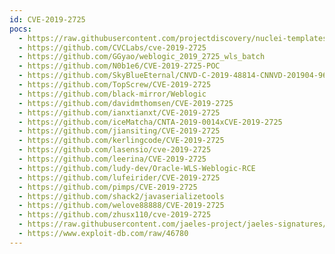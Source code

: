 ```yaml
---
id: CVE-2019-2725
pocs:
  - https://raw.githubusercontent.com/projectdiscovery/nuclei-templates/master/cves/2019/CVE-2019-2725.yaml
  - https://github.com/CVCLabs/cve-2019-2725
  - https://github.com/GGyao/weblogic_2019_2725_wls_batch
  - https://github.com/N0b1e6/CVE-2019-2725-POC
  - https://github.com/SkyBlueEternal/CNVD-C-2019-48814-CNNVD-201904-961
  - https://github.com/TopScrew/CVE-2019-2725
  - https://github.com/black-mirror/Weblogic
  - https://github.com/davidmthomsen/CVE-2019-2725
  - https://github.com/ianxtianxt/CVE-2019-2725
  - https://github.com/iceMatcha/CNTA-2019-0014xCVE-2019-2725
  - https://github.com/jiansiting/CVE-2019-2725
  - https://github.com/kerlingcode/CVE-2019-2725
  - https://github.com/lasensio/cve-2019-2725
  - https://github.com/leerina/CVE-2019-2725
  - https://github.com/ludy-dev/Oracle-WLS-Weblogic-RCE
  - https://github.com/lufeirider/CVE-2019-2725
  - https://github.com/pimps/CVE-2019-2725
  - https://github.com/shack2/javaserializetools
  - https://github.com/welove88888/CVE-2019-2725
  - https://github.com/zhusx110/cve-2019-2725
  - https://raw.githubusercontent.com/jaeles-project/jaeles-signatures/master/cves/oracle-weblogic-rce-cve-2019-2725.yaml
  - https://www.exploit-db.com/raw/46780
---
```


